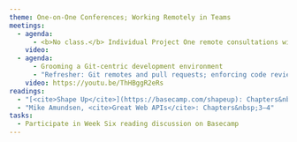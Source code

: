 ```yaml
---
theme: One-on-One Conferences; Working Remotely in Teams
meetings:
  - agenda:
      - <b>No class.</b> Individual Project One remote consultations with instructor.
    video:
  - agenda:
      - Grooming a Git-centric development environment
      - "Refresher: Git remotes and pull requests; enforcing code reviews"
    video: https://youtu.be/ThHBggR2eRs
readings:
  - "[<cite>Shape Up</cite>](https://basecamp.com/shapeup): Chapters&nbsp;9–14, Conclusion"
  - "Mike Amundsen, <cite>Great Web APIs</cite>: Chapters&nbsp;3–4"
tasks:
  - Participate in Week Six reading discussion on Basecamp
---
```

